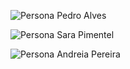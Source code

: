 ![Persona Pedro Alves](https://lh3.googleusercontent.com/wWT9J4xInKhw-7ksMAlO4Qj2dpRlM9VRgBcZoFbQkHHaPOTql795ZXVUajiMdA0ls62f05ZKOHnjf0Qec3bLBzkdDv8iVrMt3BDVGg1pz1nX21B-NjjNMD--zXVWIKH0Pm1LTJyrC1EXrvGTSZxMoCJGRzpFGh7HWB2Pb4rc62zvv4UqYrB_xkU6np2zTyR3l6IW0qFtKaSO4ub9qXKhvHRvwlxlX3vUZcyveJYk8nSxJDNPe-YGdUKJ0rOq0r-z83jtMxaTcHg6Me_k42vQ5Ou02ldnI4K1OKUO1vpS7WGYJyClbuwCaT7sWE2szHW95l1-zEnCq0h7UQgdojsLj6E5fWb25xZ_U0jyuXwkvXoTuhwiBSPpLpsY1Rq5i5vlWxY2AO168aCFa-myy7xabrfArPOxtKSdBnH9rK3vWVAJnRIt2VyWvIX2zb8mlffSeYi9wXwAfgUNFSnlTVWmEm1aM8zaNyVzUhTLfL6nm0HNi7HfhNYxBPUeYAabYsiVx7nOI2VJU_4Y9qU7Q_C3-dXmx2PBdTYF7It1TLT78lDHvYtEN8kykxPBS8iN33c_HNitooO1D8L1Dko6rV2MdAriOOzqShbVP5G1sKW_KiXKN_MMzpAow6jVPQVcfxwQ4zbaxykFfrUoQ4Agq6XySOgRy9TfhqoIcANTRYJVF4kG7rOP9fPDVu5tZlXT7whE6XzQ-IHwe8Hp7PSCg9hFuHKdvqxVVW__YQvYJG2BEr_7TnQUhj0zZ5dAaUp6VZLqsjFox6tNrEcD7o2T7OhkHCkqvwY6JeSpPDakTI1GN8SptVKNxVpaybrmYOEE9ptfPX6ZWeZpolrbEvphAMkzT7qlVF_ZAKF1acXwdfS66QfMnh0gbh5jxONMMIvRTUHJz-6r36PQVl19aMGjGDqRnEC2N5u0OURpq65lXiEDg4Vnk6kPXE5GGceUOeKAg7D7KmlNF5bQssNlze6LHyrLMCQ94E7YYUyttnlKOYbgEqIxagwhGhz5T97VFuw8e8zrGBtPtXtvemB0W9QOE0fR48YIgLH7wSX7-kvwAKZBubPxSKDL6XWnlN-jqXY=w959-h538-s-no?authuser=1)

![Persona Sara Pimentel](https://lh3.googleusercontent.com/wRwUMdlU7nKl6DY9dUIUxW6sPmGoAadfnvG3FsTTSNkAAWo57cd_U5IxX5COeX5bNdlAZvC9Lnn7qoS-t8lnyYnbt4urUqpdqOsclJ24O2XSUgOLAi94jaNKMt3PIWAQBYjaZJSJdHJ5MLMiyVeO_JAY9FKtzmdqYIJgJuo4bzlGkMhixuc64RDhnRnJX5rhcgsMbH68LEoQaWrmBl4g3DI0Q2Fz__SWGeyNe65ETPhaXP70SEnW3XlNK1lVIjBLkhry_KIZJT-_hiLbdvkKx9Vw3l0v6uCCRVLuuShx0vsVyQLMN-7QZckAM8ye4_VCRTK5q5Ro4dd57AZfGzb3_zchXPePXv6HazscZQKOrN0GH7xBvAaK8IA4AWuFKXsvlEfJdx0q7JlM6juXWNc8JDGSlhYEUqlhrlrRAA2c5o0N3IQf5tUrO_0IUjuTbpo0enY7EBCrfw-9-haCakiJbIE5ow5A88chRAKwJx7l9wDA6wYqwQmsV_6Xs0h0N9CC0DASm42gcb8uP-WHIq5fQs6fgfpxfAUoKqHaUMJvBkebP1fqqcp75Uc65mPFPhXr2zB1nNwISbuI4HfYUGUIy4MyVk3JaPyErozJ44eD419I_gx0IwgNZpRV4NXFpuPykd7v4Qw_dLOVR3Aj4Zv-p_8-UUf9HEMqq9TBSkdkIRw4sj_6cyeiJVzFHJ17bLMH14Ffl_QqNQdmvtD7PTO2Ts5bk9TMBPkaoU61DADFoerN3GxCDF3tTHcg5UR_AJoFnsy2Z51KT9Qqx0ttBtDfeE6_c2T4e0CHVI7Sx9BHDl-clDvV_IbPjMSxGZVq3G1K331sc8tC3D5DQN_bHW7U55UQ1sRFUZDu_BbExjcD4WzfJdLaEDRzAfgnuFCG99Fo7P1xjXGOFETNcF3Hdr3izD_P986vGNhO6qDNYIwhY_-DFsScVIKn44_pyUpOMlL82HgtcoJVe2rcAjw05Pe0E8TEXnFEXwshP6D_x_HVhA9MOiMOhGvGFPv4CddiXIgrJpcIXssRpX39ig_Gtssiu5s7g3UEHaNpz4liURnBBiE2hcYol1GDS0OpVyc=w952-h532-s-no?authuser=1)

![Persona Andreia Pereira](https://lh3.googleusercontent.com/ZbXKK4tLIsdFOlQNDH7XGsGHawTFviA3o8r9ZtKNTLD0-oUUs1PakCc0FACXRnVrGBaJMVzx0eKkj0OuuqCUrXFH_WQeSuTvozKYcMsSrC4_RgqKIhHBRqM1Z4vE59cz7EwLT2jsb_oxVTijbwh0jaX2fdpxOYnQWdzJFbfpG14hpXbTDCuxEY_1-WkBl6D4692fPIEjMNvVnXU3H3L79nPmiQkR8crwZ_W69XJMcwtOvJXda9i_tNvr6yoiHGvvMC_Rl91SoOSp7hgfNALJZ4njY4838b1wmAWeMeOOyB8kfNzHTjsioRr1I6ype_FwHF9ayWVQq9zvLvGmY13pL7G7CDY1sFwRl-GKRw5a1tlNU5b2MertJrZkKrzptQwG_3VO4j4f8s-IJpdUIYqvmaXg7cRoHmWMvuIMHw8V4OV3BLaaBYUby8ro2AjJTjs-qQZKqUIOEQ_BqYErgZ4HW-1g7DO_sAf2OAEIJmA0C6kPsZKVs6CK5c92uyDbNEeALniOzRrKE3pmjFI3Z05N3DTm1Ds1zTsvEbyBOhLWzOmfISV7IFnCJE8pNwBTBQu0tbZm109cIiNxiKOm8cP4j97byF-9X696botTUFraoWyGrzImFLd1cOVQoJfUDy8W8EXfvTh3-l86kyiCoxo99mCK_eGj3Outd_-WoAHv_b39Cv4iHZPI8iC2f1L3mnSSnU4OQsAdrBS4hFVgasqbsFZeMyr7CIYzLHdGI_iTlpRvRcTBEbpiocwNYc6v6ytNgyhVsfcUlEXzNoic6lnfnjrsTzI-0KXy4rcKFeC0SrZvZ5jFsHh4xVW0fAfoX1iKL8mOdY7OjnBtDDGQYmvdDprGc6XcR_pO30jAmPa6-SeepM9u2vkDrIt2sQcNZE-ITFIzOVFgOQmMUEg71CPWHitjJA53PKEPBOsfYbCn52LfGg8VkKPIFEqn4hfabTE2DDOmbk5UQpW1FfqhzKdvKV18lcZZLGkkNMKVAzQmnTNb-4HP3A7G1W8AYXXkzVLWzuqoXXDCdjNfxJN8rnPbj5RZXOOyXDDE_SqdvaCyb7ZVwxmuPulgchqdagE=w951-h533-s-no?authuser=1)
